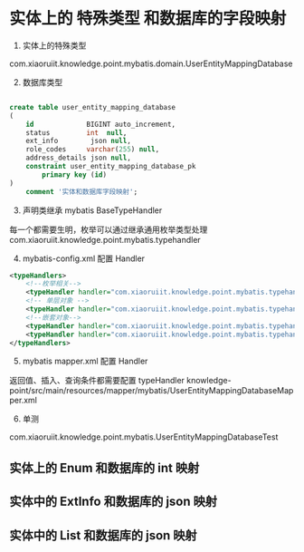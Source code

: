 # 实体上的 特殊类型 和数据库的字段映射
1. 实体上的特殊类型

com.xiaoruiit.knowledge.point.mybatis.domain.UserEntityMappingDatabase

2. 数据库类型
```sql

create table user_entity_mapping_database
(
    id             BIGINT auto_increment,
    status         int  null,
    ext_info        json null,
    role_codes     varchar(255) null,
    address_details json null,
    constraint user_entity_mapping_database_pk
        primary key (id)
)
    comment '实体和数据库字段映射';

```
3. 声明类继承 mybatis BaseTypeHandler

每一个都需要生明，枚举可以通过继承通用枚举类型处理
com.xiaoruiit.knowledge.point.mybatis.typehandler

4. mybatis-config.xml 配置 Handler

```xml
<typeHandlers>
    <!--枚举相关-->
    <typeHandler handler="com.xiaoruiit.knowledge.point.mybatis.typehandler.CodeEnumTypeHandler" javaType="com.xiaoruiit.knowledge.point.mybatis.domain.UserEntityMappingDatabase$StatusEnum"/>
    <!-- 单层对象 -->
    <typeHandler handler="com.xiaoruiit.knowledge.point.mybatis.typehandler.JsonObjectTypeHandler" javaType="com.xiaoruiit.knowledge.point.mybatis.domain.UserEntityMappingDatabase$ExtInfo"/>
    <!--嵌套对象-->
    <typeHandler handler="com.xiaoruiit.knowledge.point.mybatis.typehandler.nest.AddressDetailListTypeHandler"/>
    <typeHandler handler="com.xiaoruiit.knowledge.point.mybatis.typehandler.nest.StringSetTypeHandler"/>
</typeHandlers>
```

5. mybatis mapper.xml 配置 Handler

返回值、插入、查询条件都需要配置 typeHandler
knowledge-point/src/main/resources/mapper/mybatis/UserEntityMappingDatabaseMapper.xml

6. 单测

com.xiaoruiit.knowledge.point.mybatis.UserEntityMappingDatabaseTest

## 实体上的 Enum 和数据库的 int 映射

## 实体中的 ExtInfo 和数据库的 json 映射

## 实体中的 List<AddressDetail> 和数据库的 json 映射
